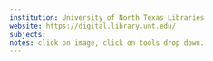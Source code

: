 ```yaml
---
institution: University of North Texas Libraries
website: https://digital.library.unt.edu/ 
subjects: 
notes: click on image, click on tools drop down.
---
```

